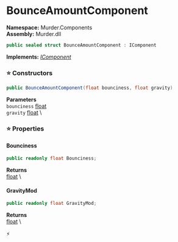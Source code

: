 # BounceAmountComponent

**Namespace:** Murder.Components \
**Assembly:** Murder.dll

```csharp
public sealed struct BounceAmountComponent : IComponent
```

**Implements:** _[IComponent](../../Bang/Components/IComponent.html)_

### ⭐ Constructors
```csharp
public BounceAmountComponent(float bounciness, float gravity)
```

**Parameters** \
`bounciness` [float](https://learn.microsoft.com/en-us/dotnet/api/System.Single?view=net-7.0) \
`gravity` [float](https://learn.microsoft.com/en-us/dotnet/api/System.Single?view=net-7.0) \

### ⭐ Properties
#### Bounciness
```csharp
public readonly float Bounciness;
```

**Returns** \
[float](https://learn.microsoft.com/en-us/dotnet/api/System.Single?view=net-7.0) \
#### GravityMod
```csharp
public readonly float GravityMod;
```

**Returns** \
[float](https://learn.microsoft.com/en-us/dotnet/api/System.Single?view=net-7.0) \


⚡